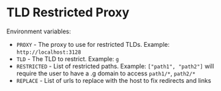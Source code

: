 # TLD Restricted Proxy

Environment variables:
- `PROXY` - The proxy to use for restricted TLDs. Example: `http://localhost:3128`
- `TLD` - The TLD to restrict. Example: `g`
- `RESTRICTED` - List of restricted paths. Example: `["path1", "path2"]` will require the user to have a .g domain to access `path1/*`, `path2/*`
- `REPLACE` - List of urls to replace with the host to fix redirects and links